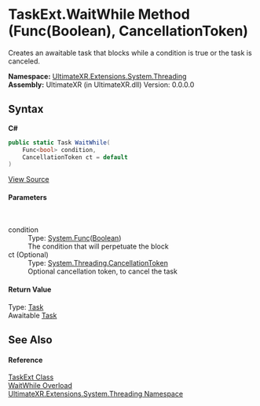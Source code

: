 # TaskExt.WaitWhile Method (Func(Boolean), CancellationToken)
 

Creates an awaitable task that blocks while a condition is true or the task is canceled.

**Namespace:**&nbsp;<a href="N_UltimateXR_Extensions_System_Threading">UltimateXR.Extensions.System.Threading</a><br />**Assembly:**&nbsp;UltimateXR (in UltimateXR.dll) Version: 0.0.0.0

## Syntax

**C#**<br />
``` C#
public static Task WaitWhile(
	Func<bool> condition,
	CancellationToken ct = default
)
```

<a href="UltimateXR/Scripts/Extensions/System/Threading/TaskExt.cs" rel="noopener noreferrer" title="View the source code">View Source</a><br />

#### Parameters
&nbsp;<dl><dt>condition</dt><dd>Type: <a href="https://docs.microsoft.com/dotnet/api/system.func-1" target="_blank" rel="noopener noreferrer">System.Func</a>(<a href="https://docs.microsoft.com/dotnet/api/system.boolean" target="_blank" rel="noopener noreferrer">Boolean</a>)<br />The condition that will perpetuate the block</dd><dt>ct (Optional)</dt><dd>Type: <a href="https://docs.microsoft.com/dotnet/api/system.threading.cancellationtoken" target="_blank" rel="noopener noreferrer">System.Threading.CancellationToken</a><br />Optional cancellation token, to cancel the task</dd></dl>

#### Return Value
Type: <a href="https://docs.microsoft.com/dotnet/api/system.threading.tasks.task" target="_blank" rel="noopener noreferrer">Task</a><br />Awaitable <a href="https://docs.microsoft.com/dotnet/api/system.threading.tasks.task" target="_blank" rel="noopener noreferrer">Task</a>

## See Also


#### Reference
<a href="T_UltimateXR_Extensions_System_Threading_TaskExt">TaskExt Class</a><br /><a href="Overload_UltimateXR_Extensions_System_Threading_TaskExt_WaitWhile">WaitWhile Overload</a><br /><a href="N_UltimateXR_Extensions_System_Threading">UltimateXR.Extensions.System.Threading Namespace</a><br />